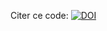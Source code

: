 Citer ce code: 
[![DOI](https://sandbox.zenodo.org/badge/801031994.svg)](https://sandbox.zenodo.org/doi/10.5072/zenodo.55311)
